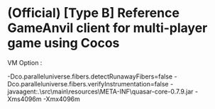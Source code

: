 # (Official) [Type B] Reference GameAnvil client for multi-player game using Cocos

VM Option :

-Dco.paralleluniverse.fibers.detectRunawayFibers=false -Dco.paralleluniverse.fibers.verifyInstrumentation=false -javaagent:.\src\main\resources\META-INF\quasar-core-0.7.9.jar -Xms4096m -Xmx4096m
